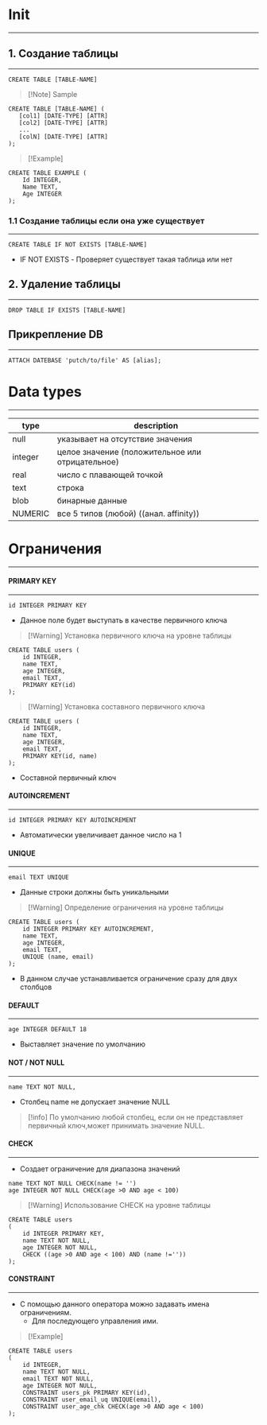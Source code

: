 # Init #
---
## 1. Создание таблицы  ##
---
```sqlite
CREATE TABLE [TABLE-NAME]
```

>[!Note] Sample
```sqlite
CREATE TABLE [TABLE-NAME] (
   [col1] [DATE-TYPE] [ATTR]
   [col2] [DATE-TYPE] [ATTR]
   ...
   [colN] [DATE-TYPE] [ATTR]
);
```

>[!Example]
```sqlite
CREATE TABLE EXAMPLE (
	Id INTEGER,
	Name TEXT,
	Age INTEGER
);
```

### 1.1 Создание таблицы если она уже существует ###
---
```sqlite
CREATE TABLE IF NOT EXISTS [TABLE-NAME]
```
- IF NOT EXISTS - Проверяет существует такая таблица или нет

## 2. Удаление таблицы  ##
---
```sqlite
DROP TABLE IF EXISTS [TABLE-NAME]
```

## Прикрепление **DB** ##
---

```sqlite
ATTACH DATEBASE 'putch/to/file' AS [alias];
```

# Data types #
---

| type     | description                                      |
| -------- | ------------------------------------------------ |
| null     | указывает на отсутствие значения                 |
| integer  | целое значение (положительное или отрицательное) |
| real     | число с плавающей точкой                         |
| text     | строка                                           |
| blob     | бинарные данные                                  |
| NUMERIC  | все 5 типов (любой) ((анал. affinity))           |


# Ограничения #
---
#### PRIMARY KEY ####
---
```sqlite
id INTEGER PRIMARY KEY
```
- Данное поле будет выступать в качестве первичного ключа

>[!Warning] Установка первичного ключа на уровне таблицы
```sqlite
CREATE TABLE users (
    id INTEGER,
    name TEXT,
    age INTEGER,
    email TEXT,
    PRIMARY KEY(id)
);
```

>[!Warning] Установка составного первичного ключа
```sqlite
CREATE TABLE users (
    id INTEGER,
    name TEXT,
    age INTEGER,
    email TEXT,
    PRIMARY KEY(id, name)
);
```
- Составной первичный ключ

#### AUTOINCREMENT ####
---
```sqlite
id INTEGER PRIMARY KEY AUTOINCREMENT
```
- Автоматически увеличивает данное число на 1

#### UNIQUE ####
---
```sqlite
email TEXT UNIQUE
```
- Данные строки должны быть уникальными

>[!Warning] Определение ограничения на уровне таблицы
```sqlite
CREATE TABLE users (
    id INTEGER PRIMARY KEY AUTOINCREMENT,
    name TEXT,
    age INTEGER,
    email TEXT,
    UNIQUE (name, email)
);
```
- В данном случае устанавливается ограничение сразу для двух столбцов

#### DEFAULT ####
---
```sqlite
age INTEGER DEFAULT 18
```
- Выставляет значение по умолчанию


#### NOT / NOT NULL ####
---
```sqlite
name TEXT NOT NULL,
```
- Столбец name не допускает значение NULL

>[!info] По умолчанию любой столбец, если он не представляет первичный ключ,может принимать значение NULL.

#### CHECK ####
---
- Создает ограничение для диапазона значений
```sqlite
name TEXT NOT NULL CHECK(name != '')
age INTEGER NOT NULL CHECK(age >0 AND age < 100)
```

>[!Warning] Использование CHECK на уровне таблицы
```sqlite
CREATE TABLE users
(
    id INTEGER PRIMARY KEY,
    name TEXT NOT NULL,
    age INTEGER NOT NULL,
    CHECK ((age >0 AND age < 100) AND (name !=''))
);
```

#### CONSTRAINT ####
---
- С помощью данного оператора можно задавать имена ограничениям.
    - Для последующего управления ими.

>[!Example]
```sqlite
CREATE TABLE users
(
    id INTEGER,
    name TEXT NOT NULL,
    email TEXT NOT NULL,
    age INTEGER NOT NULL,
    CONSTRAINT users_pk PRIMARY KEY(id),
    CONSTRAINT user_email_uq UNIQUE(email),
    CONSTRAINT user_age_chk CHECK(age >0 AND age < 100)
);
```
